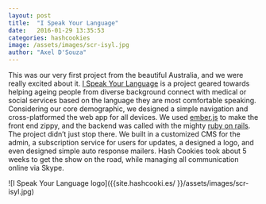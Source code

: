 ```yaml
---
layout: post
title:  "I Speak Your Language"
date:   2016-01-29 13:35:53
categories: hashcookies
image: /assets/images/scr-isyl.jpg
author: "Axel D'Souza"
---
```


This was our very first project from the beautiful Australia, and we were really excited about it. [I Speak Your Language](http://ispeakyourlanguage.com.au) is a project geared towards helping ageing people from diverse background connect with medical or social services based on the language they are most comfortable speaking. Considering our core demographic, we designed a simple navigation and cross-platformed the web app for all devices. We used [ember.js](http://emberjs.com) to make the front end zippy, and the backend was called with the mighty [ruby on rails](http://rubyonrails.org). The project didn’t just stop there. We built in a customized CMS for the admin, a subscription service for users for updates, a designed a logo, and even designed simple auto response mailers. Hash Cookies took about 5 weeks to get the show on the road, while managing all communication online via Skype. 

<span style="padding-top: 50px;">![I Speak Your Language logo]({{site.hashcooki.es/ }}/assets/images/scr-isyl.jpg)</span>

